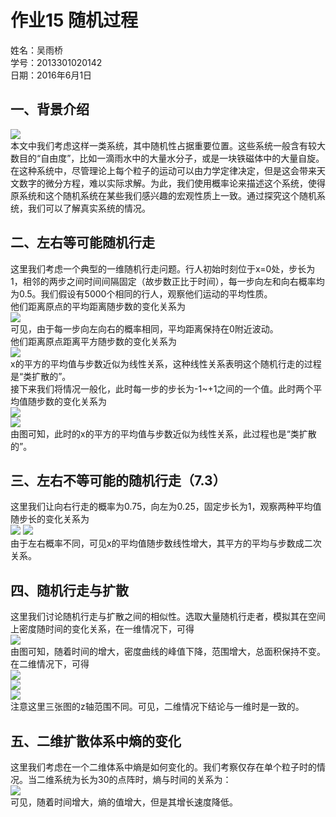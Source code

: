 # 作业15 随机过程  
姓名：吴雨桥  
学号：2013301020142  
日期：2016年6月1日  
## 一、背景介绍  
![](http://www.anystandards.com/uploads/allimg/151104/1J24W527-6.jpg)  
本文中我们考虑这样一类系统，其中随机性占据重要位置。这些系统一般含有较大数目的“自由度”，比如一滴雨水中的大量水分子，或是一块铁磁体中的大量自旋。  
在这种系统中，尽管理论上每个粒子的运动可以由力学定律决定，但是这会带来天文数字的微分方程，难以实际求解。为此，我们使用概率论来描述这个系统，使得原系统和这个随机系统在某些我们感兴趣的宏观性质上一致。通过探究这个随机系统，我们可以了解真实系统的情况。  
## 二、左右等可能随机行走  
这里我们考虑一个典型的一维随机行走问题。行人初始时刻位于x=0处，步长为1，相邻的两步之间时间间隔固定（故步数正比于时间），每一步向左和向右概率均为0.5。我们假设有5000个相同的行人，观察他们运动的平均性质。  
他们距离原点的平均距离随步数的变化关系为  
[![](https://raw.githubusercontent.com/wuyuqiao/computationalphysics_N2013301020142/master/Ex-15/random%201.png)](https://raw.githubusercontent.com/wuyuqiao/computationalphysics_N2013301020142/master/Ex-15/random%20walk%201.py)  
可见，由于每一步向左向右的概率相同，平均距离保持在0附近波动。  
他们距离原点距离平方随步数的变化关系为  
[![](https://raw.githubusercontent.com/wuyuqiao/computationalphysics_N2013301020142/master/Ex-15/random%202.png)](https://raw.githubusercontent.com/wuyuqiao/computationalphysics_N2013301020142/master/Ex-15/random%20walk%202.py)  
x的平方的平均值与步数近似为线性关系，这种线性关系表明这个随机行走的过程是“类扩散的”。  
接下来我们将情况一般化，此时每一步的步长为-1~+1之间的一个值。此时两个平均值随步数的变化关系为  
[![](https://raw.githubusercontent.com/wuyuqiao/computationalphysics_N2013301020142/master/Ex-15/random%203.png)](https://raw.githubusercontent.com/wuyuqiao/computationalphysics_N2013301020142/master/Ex-15/random%20walk%203.py)  
[![](https://raw.githubusercontent.com/wuyuqiao/computationalphysics_N2013301020142/master/Ex-15/random%204.png)](https://raw.githubusercontent.com/wuyuqiao/computationalphysics_N2013301020142/master/Ex-15/random%20walk%204.py)  
由图可知，此时的x的平方的平均值与步数近似为线性关系，此过程也是“类扩散的”。  
## 三、左右不等可能的随机行走（7.3）  
这里我们让向右行走的概率为0.75，向左为0.25，固定步长为1，观察两种平均值随步长的变化关系为  
[![](https://raw.githubusercontent.com/wuyuqiao/computationalphysics_N2013301020142/master/Ex-15/random%205.png)](https://raw.githubusercontent.com/wuyuqiao/computationalphysics_N2013301020142/master/Ex-15/random%20walk%205.py) 
[![](https://raw.githubusercontent.com/wuyuqiao/computationalphysics_N2013301020142/master/Ex-15/random%206.png)](https://raw.githubusercontent.com/wuyuqiao/computationalphysics_N2013301020142/master/Ex-15/random%20walk%206.py)  
由于左右概率不同，可见x的平均值随步数线性增大，其平方的平均与步数成二次关系。  
## 四、随机行走与扩散  
这里我们讨论随机行走与扩散之间的相似性。选取大量随机行走者，模拟其在空间上密度随时间的变化关系，在一维情况下，可得  
[![](https://raw.githubusercontent.com/wuyuqiao/computationalphysics_N2013301020142/master/Ex-15/diffusion%201.png)](https://raw.githubusercontent.com/wuyuqiao/computationalphysics_N2013301020142/master/Ex-15/diffusion%201.py)  
由图可知，随着时间的增大，密度曲线的峰值下降，范围增大，总面积保持不变。  
在二维情况下，可得  
[![](https://raw.githubusercontent.com/wuyuqiao/computationalphysics_N2013301020142/master/Ex-15/diffusion%2021.png)  
![](https://raw.githubusercontent.com/wuyuqiao/computationalphysics_N2013301020142/master/Ex-15/diffusion%2022.png)  
![](https://raw.githubusercontent.com/wuyuqiao/computationalphysics_N2013301020142/master/Ex-15/diffusion%2023.png)](https://raw.githubusercontent.com/wuyuqiao/computationalphysics_N2013301020142/master/Ex-15/diffusion%202.py)  
注意这里三张图的z轴范围不同。可见，二维情况下结论与一维时是一致的。  
## 五、二维扩散体系中熵的变化  
这里我们考虑在一个二维体系中熵是如何变化的。我们考察仅存在单个粒子时的情况。当二维系统为长为30的点阵时，熵与时间的关系为：  
![](https://raw.githubusercontent.com/wuyuqiao/computationalphysics_N2013301020142/master/Ex-15/entropy%201.png)  
可见，随着时间增大，熵的值增大，但是其增长速度降低。
